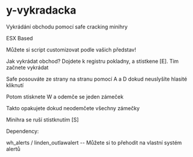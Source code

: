 # y-vykradacka

Vykrádání obchodu pomocí safe cracking minihry

ESX Based

Můžete si script customizovat podle vašich představ!

Jak vykrádat obchod?
Dojdete k registru pokladny, a stistkene [E]. Tím začnete vykrádat

Safe posouváte ze strany na stranu pomocí A a D dokud neuslyšíte hlasité kliknutí

Potom stisknete W a odemče se jeden zámeček

Takto opakujete dokud neodemčete všechny zámečky

Minihra se ruší stistknutím [S]

Dependency:

wh_alerts / linden_outlawalert  -- Můžete si to přehodit na vlastní systém alertů
